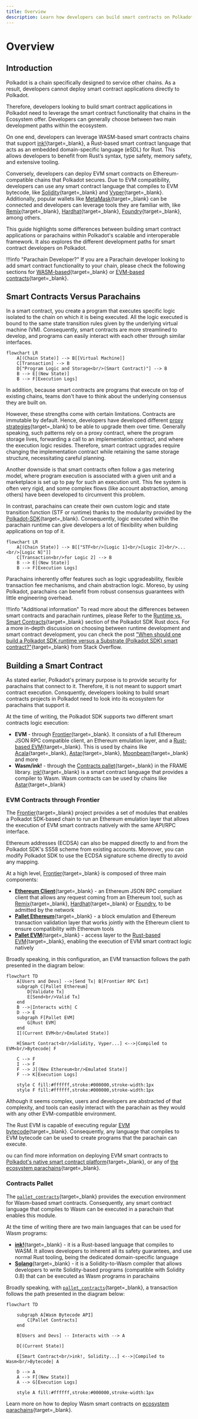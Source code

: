 ```yaml
---
title: Overview
description: Learn how developers can build smart contracts on Polkadot by leveraging either WASM/ink! or EVM contracts across many different parachains.
---
```


# Overview

## Introduction

Polkadot is a chain specifically designed to service other chains. As a result, developers cannot deploy smart contract applications directly to Polkadot.

Therefore, developers looking to build smart contract applications in Polkadot need to leverage the smart contract functionality that chains in the Ecosystem offer. Developers can generally choose between two main development paths within the ecosystem. 

On one end, developers can leverage WASM-based smart contracts chains that support [ink!](TODO:update-path){target=\_blank}, a Rust-based smart contract language that acts as an embedded domain-specific language (eSDL) for Rust. This allows developers to benefit from Rust’s syntax, type safety, memory safety, and extensive tooling.

Conversely, developers can deploy EVM smart contracts on Ethereum-compatible chains that Polkadot secures. Due to EVM compatibility, developers can use any smart contract language that compiles to EVM bytecode, like [Solidity](https://soliditylang.org/){target=\_blank} and [Vyper](https://vyperlang.org/){target=\_blank}. Additionally, popular wallets like [MetaMask](https://metamask.io/){target=\_blank} can be connected and developers can leverage tools they are familiar with, like [Remix](https://remix.ethereum.org/){target=\_blank}, [Hardhat](https://hardhat.org/){target=\_blank}, [Foundry](https://getfoundry.sh/){target=\_blank}, among others.

This guide highlights some differences between building smart contract applications or parachains within Polkadot's scalable and interoperable framework. It also explores the different development paths for smart contract developers on Polkadot.

!!!info "Parachain Developer?" 
    If you are a Parachain developer looking to add smart contract functionality to your chain, please check the following sections for [WASM-based](TODO:update-path){target=\_blank} or [EVM-based contracts](TODO:update-path){target=\_blank}.

## Smart Contracts Versus Parachains

In a smart contract, you create a program that executes specific logic isolated to the chain on which it is being executed. All the logic executed is bound to the same state transition rules given by the underlying virtual machine (VM). Consequently, smart contracts are more streamlined to develop, and programs can easily interact with each other through similar interfaces.

``` mermaid
flowchart LR
    A[(Chain State)] --> B[[Virtual Machine]]
    C[Transaction] --> B
    D["Program Logic and Storage<br/>(Smart Contract)"] --> B
    B --> E[(New State)]
    B --> F[Execution Logs]
```

In addition, because smart contracts are programs that execute on top of existing chains, teams don't have to think about the underlying consensus they are built on. 

However, these strengths come with certain limitations. Contracts are immutable by default. Hence, developers have developed different [proxy strategies](https://blog.openzeppelin.com/proxy-patterns){target=\_blank} to be able to upgrade them over time. Generally speaking, such patterns rely on a proxy contract, where the program storage lives, forwarding a call to an implementation contract, and where the execution logic resides. Therefore, smart contract upgrades require changing the implementation contract while retaining the same storage structure, necessitating careful planning. 

Another downside is that smart contracts often follow a gas metering model, where program execution is associated with a given unit and a marketplace is set up to pay for such an execution unit. This fee system is often very rigid, and some complex flows (like account abstraction, among others) have been developed to circumvent this problem.

In contrast, parachains can create their own custom logic and state transition function (STF or runtime) thanks to the modularity provided by the [Polkadot-SDK](TODO:update-path){target=\_blank}. Consequently, logic executed within the parachain runtime can give developers a lot of flexibility when building applications on top of it.

``` mermaid
flowchart LR
    A[(Chain State)] --> B[["STF<br/>[Logic 1]<br/>[Logic 2]<br/>...<br/>[Logic N]"]]
    C[Transaction<br/>for Logic 2] --> B
    B --> E[(New State)]
    B --> F[Execution Logs]
```

Parachains inherently offer features such as logic upgradeability, flexible transaction fee mechanisms, and chain abstraction logic. Moreso, by using Polkadot, parachains can benefit from robust consensus guarantees with little engineering overhead.

!!!info "Additional information" 
    To read more about the differences between smart contracts and parachain runtimes, please Refer to the [Runtime vs. Smart Contracts](https://paritytech.github.io/polkadot-sdk/master/polkadot_sdk_docs/reference_docs/runtime_vs_smart_contract/index.html){target=\_blank} section of the Polkadot SDK Rust docs. For a more in-depth discussion on choosing between runtime development and smart contract development, you can check the post ["When should one build a Polkadot SDK runtime versus a Substrate (Polkadot SDK) smart contract?"](https://stackoverflow.com/a/56041305){target=\_blank} from Stack Overflow.

## Building a Smart Contract

As stated earlier, Polkadot's primary purpose is to provide security for parachains that connect to it. Therefore, it is not meant to support smart contract execution. Consquently, developers looking to build smart contracts projects in Polkadot need to look into its ecosystem for parachains that support it.

At the time of writing, the Polkadot SDK supports two different smart contracts logic execution:

- **EVM** - through [Frontier](https://github.com/polkadot-evm/frontier){target=\_blank}. It consists of a full Ethereum JSON RPC compatible client, an Ethereum emulation layer, and a [Rust-based EVM](https://github.com/rust-ethereum/evm){target=\_blank}. This is used by chains like [Acala](https://acala.network/){target=\_blank}, [Astar](https://astar.network/){target=\_blank}, [Moonbeam](https://moonbeam.network){target=\_blank} and more
- **Wasm/ink!** - through the [Contracts pallet](https://github.com/paritytech/polkadot-sdk/blob/master/substrate/frame/contracts/){target=\_blank} in the FRAME library. [ink!](https://use.ink/){target=\_blank} is a smart contract language that provides a compiler to Wasm. Wasm contracts can be used by chains like [Astar](https://astar.network/){target=\_blank}
<!---
TODO: We need to consider Pallet Revive and PolkaVM shortly
-->

### EVM Contracts through Frontier

The [Frontier](https://github.com/polkadot-evm/frontier){target=\_blank} project provides a set of modules that enables a Polkadot SDK-based chain to run an Ethereum emulation layer that allows the execution of EVM smart contracts natively with the same API/RPC interface. 

Ethereum addresses (ECDSA) can also be mapped directly to and from the Polkadot SDK's SS58 scheme from existing accounts. Moreover, you can modify Polkadot SDK to use the ECDSA signature scheme directly to avoid any mapping.

At a high level, [Frontier](https://github.com/polkadot-evm/frontier){target=\_blank} is composed of three main components:

- [**Ethereum Client**](https://github.com/polkadot-evm/frontier/tree/master/client){target=\_blank} - an Ethereum JSON RPC compliant client that allows any request coming from an Ethereum tool, such as [Remix](https://remix.ethereum.org/){target=\_blank}, [Hardhat](https://hardhat.org/){target=\_blank} or [Foundry](https://getfoundry.sh/), to be admitted by the network
- [**Pallet Ethereum**](https://docs.rs/pallet-ethereum/latest/pallet_ethereum/){target=\_blank} - a block emulation and Ethereum transaction validation layer that works jointly with the Ethereum client to ensure compatibility with Ethereum tools
- [**Pallet EVM**](https://docs.rs/pallet-evm/latest/pallet_evm/){target=\_blank} - access layer to the [Rust-based EVM](https://github.com/rust-ethereum/evm){target=\_blank}, enabling the execution of EVM smart contract logic natively

Broadly speaking, in this configuration, an EVM transaction follows the path presented in the diagram below:

``` mermaid
flowchart TD
    A[Users and Devs] -->|Send Tx| B[Frontier RPC Ext]
    subgraph C[Pallet Ethereum]
        D[Validate Tx]
        E[Send<br/>Valid Tx]    
    end
    B -->|Interacts with| C
    D --> E
    subgraph F[Pallet EVM]
        G[Rust EVM]
    end
    I[(Current EVM<br/>Emulated State)]

    H[Smart Contract<br/>Solidity, Vyper...] <-->|Compiled to EVM<br/>Bytecode| F

    C --> F
    I --> F
    F --> J[(New Ethereum<br/>Emulated State)]
    F --> K[Execution Logs]

    style C fill:#ffffff,stroke:#000000,stroke-width:1px
    style F fill:#ffffff,stroke:#000000,stroke-width:1px
```

Although it seems complex, users and developers are abstracted of that complexity, and tools can easily interact with the parachain as they would with any other EVM-compatible environment.

The Rust EVM is capable of executing regular [EVM bytecode](https://www.ethervm.io/){target=\_blank}. Consequently, any language that compiles to EVM bytecode can be used to create programs that the parachain can execute.

ou can find more information on deploying EVM smart contracts to [Polkadot's native smart contract platform](TODO:update-path){target=\_blank}, or any of [the ecosystem parachains](TODO:update-path){target=\_blank}.

### Contracts Pallet

The [`pallet_contracts`](https://docs.rs/pallet-contracts/latest/pallet_contracts/index.html#contracts-pallet){target=\_blank} provides the execution environment for Wasm-based smart contracts. Consequently, any smart contract language that compiles to Wasm can be executed in a parachain that enables this module.

At the time of writing there are two main languages that can be used for Wasm programs:

- [**ink!**](https://use.ink/){target=\_blank} - it is a Rust-based language that compiles to WASM. It allows developers to inherent all its safety guarantees, and use normal Rust tooling, being the dedicated domain-specific language
- [**Solang**](https://github.com/hyperledger-solang/solang/){target=\_blank} - it is a Solidity-to-Wasm compiler that allows developers to write Solidity-based programs (compatible with Solidity 0.8) that can be executed as Wasm programs in parachains

Broadly speaking, with [`pallet_contracts`](https://docs.rs/pallet-contracts/latest/pallet_contracts/index.html#contracts-pallet){target=\_blank}, a transaction follows the path presented in the diagram below:

``` mermaid
flowchart TD
    
    subgraph A[Wasm Bytecode API]
        C[Pallet Contracts]
    end

    B[Users and Devs] -- Interacts with --> A
    
    D[(Current State)]

    E[Smart Contract<br/>ink!, Solidity...] <-->|Compiled to Wasm<br/>Bytecode| A

    D --> A
    A --> F[(New State)]
    A --> G[Execution Logs]

    style A fill:#ffffff,stroke:#000000,stroke-width:1px
```

Learn more on how to deploy Wasm smart contracts on [ecosystem parachains](TODO:update-path){target=\_blank}.